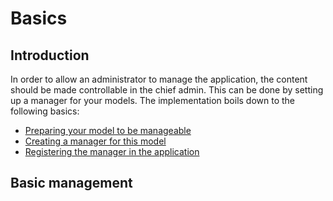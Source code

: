 # Basics

## Introduction
In order to allow an administrator to manage the application, the content should be made controllable in the chief admin.
This can be done by setting up a manager for your models. The implementation boils down to the following basics:
- [Preparing your model to be manageable](#preparing-your-model)
- [Creating a manager for this model](#creating-a-manager)
- [Registering the manager in the application](#registering-a-manager)

## Basic management


